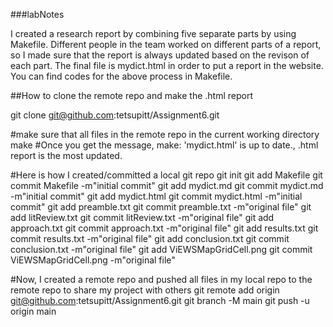 ###labNotes

I created a research report by combining five separate parts by using Makefile.
Different people in the team worked on different parts of a report, so I made sure that the report is always updated based on the revison of each part. 
The final file is mydict.html in order to put a report in the website.
You can find codes for the above process in Makefile.

##How to clone the remote repo and make the .html report

git clone git@github.com:tetsupitt/Assignment6.git

#make sure that all files in the remote repo in the current working directory
make
#Once you get the message, make: 'mydict.html' is up to date., .html report is the most updated.

#Here is how I created/committed a local git repo 
git init
git add Makefile
git commit Makefile -m"initial commit"
git add mydict.md
git commit mydict.md -m"initial commit"
git add mydict.html
git commit mydict.html -m"initial commit"
git add preamble.txt
git commit preamble.txt -m"original file"
git add litReview.txt
git commit litReview.txt -m"original file"
git add approach.txt
git commit approach.txt -m"original file"
git add results.txt
git commit results.txt -m"original file"
git add conclusion.txt
git commit conclusion.txt -m"original file"
git add ViEWSMapGridCell.png
git commit ViEWSMapGridCell.png -m"original file"

#Now, I created a remote repo and pushed all files in my local repo to the remote repo to share my project with others
git remote add origin git@github.com:tetsupitt/Assignment6.git
git branch -M main
git push -u origin main

